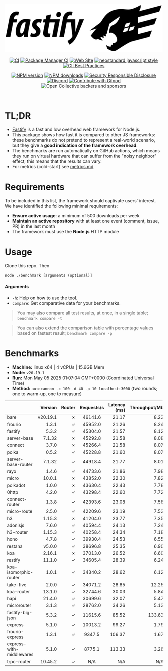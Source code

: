 <div align="center"> <a href="https://fastify.dev/">
    <img
      src="https://github.com/fastify/graphics/raw/HEAD/fastify-landscape-outlined.svg"
      width="650"
      height="auto"
    />
  </a>
</div>

<div align="center">

[![CI](https://github.com/fastify/fastify/actions/workflows/ci.yml/badge.svg?branch=main)](https://github.com/fastify/fastify/actions/workflows/ci.yml)
[![Package Manager
CI](https://github.com/fastify/fastify/workflows/package-manager-ci/badge.svg?branch=main)](https://github.com/fastify/fastify/actions/workflows/package-manager-ci.yml)
[![Web
SIte](https://github.com/fastify/fastify/workflows/website/badge.svg?branch=main)](https://github.com/fastify/fastify/actions/workflows/website.yml)
[![neostandard javascript style](https://img.shields.io/badge/code_style-neostandard-brightgreen?style=flat)](https://github.com/neostandard/neostandard)
[![CII Best Practices](https://bestpractices.coreinfrastructure.org/projects/7585/badge)](https://bestpractices.coreinfrastructure.org/projects/7585)

</div>

<div align="center">

[![NPM
version](https://img.shields.io/npm/v/fastify.svg?style=flat)](https://www.npmjs.com/package/fastify)
[![NPM
downloads](https://img.shields.io/npm/dm/fastify.svg?style=flat)](https://www.npmjs.com/package/fastify)
[![Security Responsible
Disclosure](https://img.shields.io/badge/Security-Responsible%20Disclosure-yellow.svg)](https://github.com/fastify/fastify/blob/main/SECURITY.md)
[![Discord](https://img.shields.io/discord/725613461949906985)](https://discord.gg/fastify)
[![Contribute with Gitpod](https://img.shields.io/badge/Contribute%20with-Gitpod-908a85?logo=gitpod&color=blue)](https://gitpod.io/#https://github.com/fastify/fastify)
![Open Collective backers and sponsors](https://img.shields.io/opencollective/all/fastify)

</div>

<br />

# TL;DR

* [Fastify](https://github.com/fastify/fastify) is a fast and low overhead web framework for Node.js.
* This package shows how fast it is compared to other JS frameworks: these benchmarks do not pretend to represent a real-world scenario, but they give a **good indication of the framework overhead**.
* The benchmarks are run automatically on GitHub actions, which means they run on virtual hardware that can suffer from the "noisy neighbor" effect; this means that the results can vary.
* For metrics (cold-start) see [metrics.md](./METRICS.md)

# Requirements

To be included in this list, the framework should captivate users' interest. We have identified the following minimal requirements:
- **Ensure active usage**: a minimum of 500 downloads per week
- **Maintain an active repository** with at least one event (comment, issue, PR) in the last month
- The framework must use the **Node.js** HTTP module

# Usage

Clone this repo. Then

```
node ./benchmark [arguments (optional)]
```

#### Arguments

* `-h`: Help on how to use the tool.
* `compare`: Get comparative data for your benchmarks.

> You may also compare all test results, at once, in a single table; `benchmark compare -t`

> You can also extend the comparison table with percentage values based on fastest result; `benchmark compare -p`
# Benchmarks

* __Machine:__ linux x64 | 4 vCPUs | 15.6GB Mem
* __Node:__ `v20.19.1`
* __Run:__ Mon May 05 2025 01:07:04 GMT+0000 (Coordinated Universal Time)
* __Method:__ `autocannon -c 100 -d 40 -p 10 localhost:3000` (two rounds; one to warm-up, one to measure)

|                          | Version  | Router | Requests/s | Latency (ms) | Throughput/Mb |
| :--                      | --:      | --:    | :-:        | --:          | --:           |
| bare                     | v20.19.1 | ✗      | 46141.6    | 21.17        | 8.23          |
| frourio                  | 1.3.1    | ✓      | 45952.0    | 21.26        | 8.24          |
| fastify                  | 5.3.2    | ✓      | 45304.0    | 21.57        | 8.12          |
| server-base              | 7.1.32   | ✗      | 45292.8    | 21.58        | 8.08          |
| connect                  | 3.7.0    | ✗      | 45266.4    | 21.58        | 8.07          |
| polka                    | 0.5.2    | ✓      | 45228.8    | 21.60        | 8.07          |
| server-base-router       | 7.1.32   | ✓      | 44918.4    | 21.77        | 8.01          |
| rayo                     | 1.4.6    | ✓      | 44733.6    | 21.86        | 7.98          |
| micro                    | 10.0.1   | ✗      | 43852.0    | 22.30        | 7.82          |
| polkadot                 | 1.0.0    | ✗      | 43630.4    | 22.43        | 7.78          |
| 0http                    | 4.2.0    | ✓      | 43298.4    | 22.60        | 7.72          |
| connect-router           | 1.3.8    | ✓      | 42393.6    | 23.08        | 7.56          |
| micro-route              | 2.5.0    | ✓      | 42209.6    | 23.19        | 7.53          |
| h3                       | 1.15.3   | ✗      | 41204.0    | 23.77        | 7.35          |
| adonisjs                 | 7.6.0    | ✓      | 40594.4    | 24.13        | 7.24          |
| h3-router                | 1.15.3   | ✓      | 40258.4    | 24.34        | 7.18          |
| hono                     | 4.7.8    | ✓      | 39930.4    | 24.53        | 6.55          |
| restana                  | v5.0.0   | ✓      | 38696.8    | 25.35        | 6.90          |
| koa                      | 2.16.1   | ✗      | 37013.0    | 26.52        | 6.60          |
| restify                  | 11.1.0   | ✓      | 34605.4    | 28.39        | 6.24          |
| koa-isomorphic-router    | 1.0.1    | ✓      | 34340.2    | 28.62        | 6.12          |
| take-five                | 2.0.0    | ✓      | 34071.2    | 28.85        | 12.25         |
| koa-router               | 13.1.0   | ✓      | 32744.6    | 30.03        | 5.84          |
| hapi                     | 21.4.0   | ✓      | 30699.6    | 32.07        | 5.47          |
| microrouter              | 3.1.3    | ✓      | 28762.0    | 34.26        | 5.13          |
| fastify-big-json         | 5.3.2    | ✓      | 11615.6    | 85.52        | 133.63        |
| express                  | 5.1.0    | ✓      | 10013.2    | 99.27        | 1.79          |
| frourio-express          | 1.3.1    | ✓      | 9347.5     | 106.37       | 1.67          |
| express-with-middlewares | 5.1.0    | ✓      | 8775.1     | 113.33       | 3.26          |
| trpc-router              | 10.45.2  | ✓      | N/A        | N/A          | N/A           |
